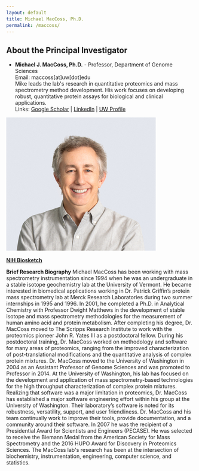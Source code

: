 ```yaml
---
layout: default
title: Michael MacCoss, Ph.D.
permalink: /maccoss/
---
```


## About the Principal Investigator

- **Michael J. MacCoss, Ph.D.** - Professor, Department of Genome Sciences  
  Email: maccoss[at]uw[dot]edu  
  Mike leads the lab's research in quantitative proteomics and mass spectrometry method development. His work focuses on developing robust, quantitative protein assays for biological and clinical applications.  
  Links: [Google Scholar](https://scholar.google.com/citations?user=icweOB0AAAAJ&hl=en) | [LinkedIn](https://www.linkedin.com/in/maccoss/) | [UW Profile](https://www.gs.washington.edu/faculty/maccoss.htm)

![Michael MacCoss](../assets/images/people/mike-maccoss.jpg)

[**NIH Biosketch**](../assets/Biosketch_MacCoss.docx)

**Brief Research Biography**
Michael MacCoss has been working with mass spectrometry instrumentation since 1994 when he was an undergraduate in a stable isotope geochemistry lab at the University of Vermont. He became interested in biomedical applications working in Dr. Patrick Griffin’s protein mass spectrometry lab at Merck Research Laboratories during two summer internships in 1995 and 1996. In 2001, he completed a Ph.D. in Analytical Chemistry with Professor Dwight Matthews in the development of stable isotope and mass spectrometry methodologies for the measurement of human amino acid and protein metabolism. After completing his degree, Dr. MacCoss moved to The Scripps Research Institute to work with the proteomics pioneer John R. Yates III as a postdoctoral fellow. During his postdoctoral training, Dr. MacCoss worked on methodology and software for many areas of proteomics, ranging from the improved characterization of post-translational modifications and the quantitative analysis of complex protein mixtures. Dr. MacCoss moved to the University of Washington in 2004 as an Assistant Professor of Genome Sciences and was promoted to Professor in 2014. At the University of Washington, his lab has focused on the development and application of mass spectrometry-based technologies for the high throughput characterization of complex protein mixtures. Realizing that software was a major limitation in proteomics, Dr. MacCoss has established a major software engineering effort within his group at the University of Washington. Their laboratory’s software is noted for its robustness, versatility, support, and user friendliness. Dr. MacCoss and his team continually work to improve their tools, provide documentation, and a community around their software. In 2007 he was the recipient of a Presidential Award for Scientists and Engineers (PECASE). He was selected to receive the Biemann Medal from the American Society for Mass Spectrometry and the 2016 HUPO Award for Discovery in Proteomics Sciences. The MacCoss lab's research has been at the intersection of biochemistry, instrumentation, engineering, computer science, and statistics.

